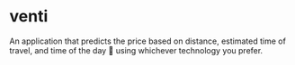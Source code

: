 # venti
An application that predicts the price based on distance, estimated time of travel, and time of the day 🚕 using whichever technology you prefer.
